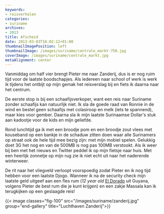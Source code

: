 ```yaml
---
keywords:
- reisverhalen
categories:
- suriname
archives:
- 2013
title: Afscheid
date: 2013-03-03T16:02:12+01:00
thumbnailImagePosition: left
thumbnailImage: /images/suriname/centrale_markt-750.jpg
coverImage: /images/suriname/centrale_markt.jpg
metaAlignment: center
---
```


Vanmiddag om half vier brengt Pieter me naar Zanderij, dus is er nog ruim tijd
voor de laatste boodschapjes. Als iedereen naar school of werk is werk ik
tijdens het ontbijt op mijn gemak het reisverslag bij en fiets ik daarna naar
het centrum.

De eerste stop is bij een schaafijsverkoper, want een reis naar Suriname
zonder schaafijs kan natuurlijk niet. Ik sla de goede raad van Ronnie in de
wind en bestel geen schaafijs met colasiroop en melk (iets te spannend), maar
kies voor gember. Daarna sla ik mijn laatste Surinaamse Dollar's stuk aan
kadootje voor de kids en mijn geliefde.

Rond lunchtijd ga ik met een broodje pom en een broodje zout vlees met
kouseband op een bankje in de schaduw zitten doen waar alle Surinamers op
straat ook de hele tijd mee bezig zijn: met mijn mobiel spelen. Gelukkig doet
3G het nog en van de 500MB is nog pas 100MB verstookt. Als ik weer bij ben met
het nieuws en Twitter peddel ik op mijn fietsje naar huis. Met een heerlijk
zonnetje op mijn rug zie ik niet echt uit naar het naderende winterweer.

De rit naar het vliegveld verloopt voorspoedig zodat Pieter en ik nog tijd
hebben voor een laatste Djogo. Wanneer ik na de security check mijn laatste
geld uitgeef aan een fles rum (_12 year old_ [El
Dorado](http://www.theeldoradorum.com) uit Guyana,
volgens Pieter de best rum die je kunt krijgen) en een zakje Massala kan ik
terugkijken op een geslaagde reis!

{{< image classes="fig-100" src="/images/suriname/zanderij.jpg" group="end-gallery" title="Luchthaven Zanderij">}}

